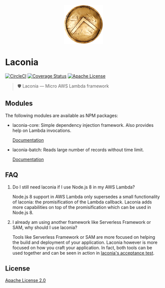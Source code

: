 <p align="center">
  <img alt="Laconia" src="docs/shield.png">
</p>

# Laconia

[![CircleCI](https://img.shields.io/circleci/project/github/ceilfors/laconia/master.svg)](https://circleci.com/gh/ceilfors/laconia)
[![Coverage Status](https://coveralls.io/repos/github/ceilfors/laconia/badge.svg?branch=master)](https://coveralls.io/github/ceilfors/laconia?branch=master)
[![Apache License](https://img.shields.io/badge/license-Apache-blue.svg)](LICENSE)

> 🛡️ Laconia — Micro AWS Lambda framework

## Modules

The following modules are available as NPM packages:

* laconia-core: Simple dependency injection framework. Also provides help on Lambda invocations.

  [Documentation](packages/laconia-core/README.md)

* laconia-batch: Reads large number of records without time limit.

  [Documentation](packages/laconia-batch/README.md)

## FAQ

1.  Do I still need laconia if I use Node.js 8 in my AWS Lambda?

    Node.js 8 support in AWS Lambda only supersedes a small functionality of laconia: the promisification
    of the Lambda callback. Laconia adds more capabilities on top of the
    promisification which can be used in Node.js 8.

2.  I already am using another framework like Serverless Framework or SAM, why should I use laconia?

    Tools like Serverless Framework or SAM are more focused on helping the
    build and deployment of your application. Laconia however is more focused on
    how you craft your application. In fact, both tools can be used together and
    can be seen in action in [laconia's acceptance test](packages/laconia-acceptance-test).

## License

[Apache License 2.0](LICENSE)
